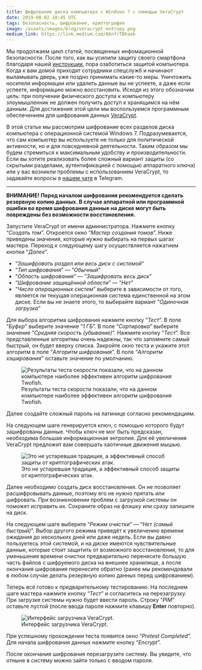 ```yaml
---
title: Шифрование диска компьютера с Windows 7 с помощью VeraCrypt
date: 2019-08-02 10:45 UTC
tags: безопасность, шифрование, криптография
image: /assets/images/blog/veracrypt-entropy.png
medium_link: https://link.medium.com/66nfrTBhaab
---
```

Мы продолжаем цикл статей, посвященных инфомационной безопасности. После того,
как вы усилили защиту своего смартфона благодаря нашей
[инструкции](/blog/2019/04/03/secure-telegram.html), пора озаботиться защитой
компьютера. Когда к вам домой приходят сотрудники спецслужб и начинают
выламывать дверь, уже поздно принимать какие-то меры. Уничтожить носители
информации или удалить данные вы не успеете, а даже если успеете, информацию
можно восстановить. Исходя из этого обозначим цель: при получении физического
доступа к компьютеру злоумышленник не должен получить доступ к хранящимся
на нём данным. Для достижения этой цели мы воспользуемся программным
обеспечением для шифрования данных
[VeraCrypt](https://www.veracrypt.fr/en/Downloads.html).

В этой статье мы рассмотрим шифрование всех разделов диска компьютера
с операционной системой Windows 7. Подразумевается, что сам компьютер вы
используете не только для политической активности, но и для повседневной
деятельности. Таким образом мы будем стремиться к максимальным удобству
и производительности. Если вы хотите реализовать более сложный вариант защиты
(со скрытыми разделами, аутентификацией с помощью аппаратного ключа) или у вас
возникли проблемы с использованием VeraCrypt, то задавайте вопросы
в [нашем чате](https://t.me/causa_arcana_chat) в Telegram.

---

**ВНИМАНИЕ! Перед началом шифрования рекомендуется сделать резервную копию
данных. В случае аппаратной или программной ошибки во время шифрования данные
на диске могут быть повреждены без возможности восстановления.**

Запустите VeraCrypt от имени администратора. Нажмите кнопку “*Создать том*”.
Откроется окно “*Мастер создания томов*”. Ниже приведены значения, которые
нужно выбирать на первых шагах мастера. Переход к следующему шагу
осуществляется нажатием кнопки “*Далее*”.

* “*Зашифровать раздел или весь диск с системой*”
* “*Тип шифрования*” — “*Обычный*”
* “*Область шифрования*” — “*Зашифровать весь диск*”
* “*Шифрование защищённой области*” — “*Нет*”
* “*Число операционных систем*” выберите в зависимости от того, является ли
  текущая операционная система единственной на этом диске. Если вы не знаете
  этого, то выбирайте вариант “*Одиночная загрузка*”

Для выбора алгоритма шифрования нажмите кнопку “*Тест*”. В поле “*Буфер*”
выберите значение “*1 ГБ*”. В поле “*Сортировка*” выберите значение “*Средняя
скорость (убывание)*”. Нажмите кнопку “*Тест*”. Все представленные алгоритмы
очень надежны, так что запомните самый быстрый, он будет вверху списка.
Закройте окно теста и укажите этот алгоритм в поле “*Алгоритм шифрования*”.
В поле “*Алгоритм хэширования*” оставьте значение по умолчанию.

<div class="d-flex justify-content-center">
 <figure class="cl-figure-nice">
  <img src="/assets/images/blog/veracrypt-algo-test.png"
       alt="Результаты теста скорости показали, что на данном компьютере наиболее эффективен алгоритм шифрования Twofish."/>
  <figcaption>
    Результаты теста скорости показали, что на данном компьютере наиболее эффективен алгоритм шифрования Twofish.
  </figcaption>
 </figure>
</div>

Далее создайте сложный пароль на латинице согласно рекомендациям.

На следующем шаге генерируется ключ, с помощью которого будут зашифрованы
данные. Чтобы ключ не мог быть предсказан, необходима большая информационная
энтропия. Для её увеличения VeraCrypt предложит вам совершать хаотичные
движения мышью.

<div class="d-flex justify-content-center">
 <figure class="cl-figure-nice">
  <img src="/assets/images/blog/veracrypt-entropy.png"
       alt="Это не устаревшая традиция, а эффективный способ защиты от криптографических атак."/>
  <figcaption>
    Это не устаревшая традиция, а эффективный способ защиты от криптографических атак.
  </figcaption>
 </figure>
</div>

Далее необходимо создать диск восстановления. Он не позволяет расшифровывать
данные, поэтому его не нужно прятать или шифровать. При возникновении проблем
с загрузкой системы он поможет исправить их. Сохраните образ на флэшку
или сразу запишите на диск.

На следующем шаге выберите “*Режим очистки*” — “*Нет (самый быстрый)*”. Выбор
другого режима приведёт к увеличению времени ожидания до нескольких дней
или даже недель. Если вы давно пользуетесь этой системой, и на диске имеются
чувствительные данные, которые стоит защитить от возможного восстановления, то
для уменьшения времени очистки предварительно перенесите большую часть файлов
с шифруемого диска на внешнее хранилище, а после окончания шифрования
перенесите обратно (ранее мы рекомендовали в любом случае делать резервную
копию данных перед шифрованием).

Теперь всё готово к предварительному тестированию. На последнем шаге мастера
нажмите кнопку “*Тест*” и согласитесь на перезагрузку. При загрузке системы
нужно будет ввести пароль. Строку “*PIM*” оставьте пустой (после ввода пароля
нажмите клавишу **Enter** повторно).

<div class="d-flex justify-content-center">
 <figure class="cl-figure-nice">
  <img src="/assets/images/blog/veracrypt-boot-loader.png"
       alt="Интерфейс загрузчика VeraCrypt."/>
  <figcaption>
    Интерфейс загрузчика VeraCrypt.
  </figcaption>
 </figure>
</div>

При успешному прохождении теста появится окно “*Pretest Completed*”. Для начала
шифрования данных нажмите кнопку “*Encrypt*”.

После окончания шифрования перезагрузите систему. Вы увидите, что отныне
в систему можно зайти только с вводом пароля.
